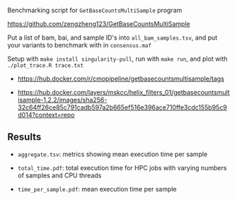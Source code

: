 Benchmarking script for `GetBaseCountsMultiSample` program

https://github.com/zengzheng123/GetBaseCountsMultiSample

Put a list of bam, bai, and sample ID's into `all_bam_samples.tsv`, and put your variants to benchmark with in `consensus.maf`

Setup with `make install singularity-pull`, run with `make run`, and plot with `./plot_trace.R trace.txt`


- https://hub.docker.com/r/cmopipeline/getbasecountsmultisample/tags

- https://hub.docker.com/layers/mskcc/helix_filters_01/getbasecountsmultisample-1.2.2/images/sha256-32c64ff26ce85c791cadb597a2b665ef516e396ace710ffe3cdc155b95c9d014?context=repo


## Results

- `aggregate.tsv`: metrics showing mean execution time per sample

- `total_time.pdf`: total execution time for HPC jobs with varying numbers of samples and CPU threads

- `time_per_sample.pdf`: mean execution time per sample 
